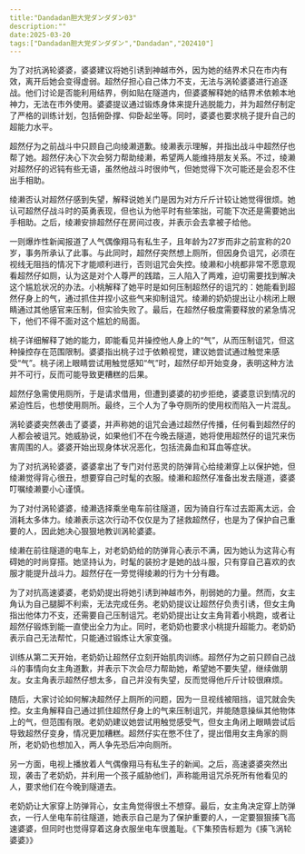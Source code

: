 ```yaml
---
title:"Dandadan胆大党ダンダダン03"
description:""
date:2025-03-20
tags:["Dandadan胆大党ダンダダン","Dandadan","202410"]
---
```


为了对抗涡轮婆婆，婆婆建议将她引诱到神越市外，因为她的结界术只在市内有效，离开后她会变得虚弱。超然仔担心自己体力不支，无法与涡轮婆婆进行追逐战。他们讨论是否能利用结界，例如贴在隧道内，但婆婆解释她的结界术依赖本地神力，无法在市外使用。婆婆提议通过锻炼身体来提升逃脱能力，并为超然仔制定了严格的训练计划，包括俯卧撑、仰卧起坐等。同时，婆婆也要求桃子提升自己的超能力水平。

超然仔为之前战斗中只顾自己向绫濑道歉。绫濑表示理解，并指出战斗中超然仔也帮了她。超然仔决心下次会努力帮助绫濑，希望两人能维持朋友关系。不过，绫濑对超然仔的迟钝有些无语，虽然他战斗时很帅气，但她觉得下次可能还是会忍不住出手相助。

绫濑否认对超然仔感到失望，解释说她关门是因为对方斤斤计较让她觉得很烦。她认可超然仔战斗时的英勇表现，但也认为他平时有些笨拙，可能下次还是需要她出手相助。之后，绫濑安排超然仔在房间过夜，并表示会去拿被子给他。

一则爆炸性新闻报道了人气偶像翔马有私生子，且年龄为27岁而非之前宣称的20岁，事务所承认了此事。与此同时，超然仔突然想上厕所，但因身负诅咒，必须在视线无阻挡的情况下才能顺利进行，否则诅咒会失控。绫濑和小桃都非常不愿意观看超然仔如厕，认为这是对个人尊严的践踏，三人陷入了两难，迫切需要找到解决这个尴尬状况的办法。小桃解释了她平时是如何压制超然仔的诅咒的：她能看到超然仔身上的气，通过抓住并捏小这些气来抑制诅咒。绫濑的奶奶提出让小桃闭上眼睛通过其他感官来压制，但实验失败了。最后，在超然仔极度需要释放的紧急情况下，他们不得不面对这个尴尬的局面。

桃子详细解释了她的能力，即能看见并操控他人身上的“气”，从而压制诅咒，但这种操控存在范围限制。婆婆指出桃子过于依赖视觉，建议她尝试通过触觉来感受“气”。桃子闭上眼睛尝试用触觉感知“气”时，超然仔却开始变身，表明这种方法并不可行，反而可能导致更糟糕的后果。

超然仔急需使用厕所，于是请求借用，但遭到婆婆的初步拒绝，婆婆意识到情况的紧迫性后，也想使用厕所。最终，三个人为了争夺厕所的使用权而陷入一片混乱。

涡轮婆婆突然袭击了婆婆，并声称她的诅咒会通过超然仔传播，任何看到超然仔的人都会被诅咒。她威胁说，如果他们不在今晚去隧道，她将使用超然仔的诅咒来伤害周围的人。婆婆开始出现身体状况恶化，包括流鼻血和耳血等症状。

为了对抗涡轮婆婆，婆婆拿出了专门对付恶灵的防弹背心给绫濑穿上以保护她，但绫濑觉得背心很丑，想要穿自己时髦的衣服。绫濑和超然仔准备出发去隧道，婆婆叮嘱绫濑要小心谨慎。

为了对付涡轮婆婆，绫濑选择乘坐电车前往隧道，因为骑自行车过去距离太远，会消耗太多体力。绫濑表示这次行动不仅仅是为了拯救超然仔，也是为了保护自己重要的人，因此她决心狠狠地教训涡轮婆婆。

绫濑在前往隧道的电车上，对老奶奶给的防弹背心表示不满，因为她认为这背心有碍她的时尚穿搭。她坚持认为，时髦的装扮才是她的战斗服，只有穿自己喜欢的衣服才能提升战斗力。超然仔在一旁觉得绫濑的行为十分有趣。

为了对抗高速婆婆，老奶奶提出将她引诱到神越市外，削弱她的力量。然而，女主角认为自己腿脚不利索，无法完成任务。老奶奶提议让超然仔负责引诱，但女主角指出他体力不支，还需要自己压制诅咒。老奶奶提出让女主角背着小桃跑，或者让超然仔锻炼到能一直使出全力为止。同时，老奶奶也要求小桃提升超能力。老奶奶表示自己无法帮忙，只能通过锻炼让大家变强。

训练从第二天开始，老奶奶让超然仔立刻开始肌肉训练。超然仔为之前只顾自己战斗的事情向女主角道歉，并表示下次会尽力帮助她，希望她不要失望，继续做朋友。女主角表示超然仔想太多，自己并没有失望，反而觉得他斤斤计较很麻烦。

随后，大家讨论如何解决超然仔上厕所的问题，因为一旦视线被阻挡，诅咒就会失控。女主角解释自己通过抓住超然仔身上的气来压制诅咒，并能随意操纵其他物体上的气，但范围有限。老奶奶建议她尝试用触觉感受气，但女主角闭上眼睛尝试后导致超然仔变身，情况更加糟糕。超然仔实在憋不住了，提出借用女主角家的厕所，老奶奶也想加入，两人争先恐后冲向厕所。

另一方面，电视上播放着人气偶像翔马有私生子的新闻。之后，高速婆婆突然出现，袭击了老奶奶，并利用一个孩子威胁他们，声称能用诅咒杀死所有他看见的人，要求他们在今晚到隧道去。

老奶奶让大家穿上防弹背心，女主角觉得很土不想穿。最后，女主角决定穿上防弹衣，一行人坐电车前往隧道，她表示自己是为了保护重要的人，一定要狠狠揍飞高速婆婆，但同时也觉得穿着这身衣服坐电车很羞耻。《下集预告标题为《揍飞涡轮婆婆》》